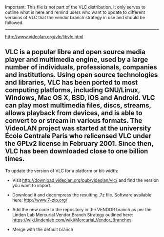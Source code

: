 Important: This file is not part of the VLC distribution.
It only serves to outline what is here and remind users
who want to update to different versions of VLC that the 
vendor branch strategy in use and should be followed.

------------------------------------------------------------
http://www.videolan.org/vlc/libvlc.html

VLC is a popular libre and open source media player and multimedia engine,
used by a large number of individuals, professionals, companies and
institutions. Using open source technologies and libraries, VLC has been
ported to most computing platforms, including GNU/Linux, Windows, Mac OS X,
BSD, iOS and Android.
VLC can play most multimedia files, discs, streams, allows playback from
devices, and is able to convert to or stream in various formats.
The VideoLAN project was started at the university École Centrale Paris who
relicensed VLC under the GPLv2 license in February 2001. Since then, VLC has
been downloaded close to one billion times.
------------------------------------------------------------

To update the version of VLC for a platform or bit-width:

* Visit http://download.videolan.org/pub/videolan/vlc/ and 
  find the version you want to import.

* Download it and decompress the resulting .7z file.
  Software available here: http://www.7-zip.org/

* Add the new code to the repository in the VENDOR branch as per the 
  Linden Lab Mercurial Vendor Branch Strategy outlined here:
  https://wiki.lindenlab.com/wiki/Mercurial_Vendor_Branches

* Merge with the default branch
